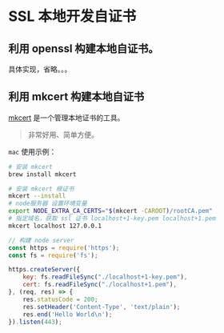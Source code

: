 # SSL 本地开发自证书

## 利用 openssl 构建本地自证书。

具体实现，省略。。。


## 利用 mkcert 构建本地自证书

[mkcert](https://github.com/FiloSottile/mkcert) 是一个管理本地证书的工具。

> 非常好用、简单方便。

`mac` 使用示例：

```bash
# 安装 mkcert
brew install mkcert

# 安装 mkcert 根证书
mkcert --install
# node服务器 设置环境变量
export NODE_EXTRA_CA_CERTS="$(mkcert -CAROOT)/rootCA.pem"
# 指定域名，获取 ssl 证书 localhost+1-key.pem localhost+1.pem
mkcert localhost 127.0.0.1
```

```js
// 构建 node server
const https = require('https');
const fs = require('fs');

https.createServer({
    key: fs.readFileSync("./localhost+1-key.pem"),
    cert: fs.readFileSync("./localhost+1.pem"),
}, (req, res) => {
    res.statusCode = 200;
    res.setHeader('Content-Type', 'text/plain');
    res.end('Hello World\n');
}).listen(443);
```